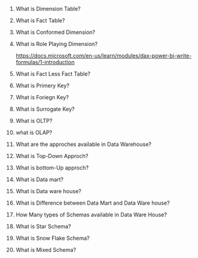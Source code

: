 1. What is Dimension Table?
2. What is Fact Table?
3. What is Conformed Dimension?
4. What is Role Playing Dimension?

      https://docs.microsoft.com/en-us/learn/modules/dax-power-bi-write-formulas/1-introduction
  
5. What is Fact Less Fact Table?
6. What is Primery Key?
7. What is Foriegn Key?
8. What is Surrogate Key?
9. What is OLTP?
10. what is OLAP?
11. What are the approches available in Data Warehouse?
12. What is Top-Down Approch?
13. What is bottom-Up approch?
14. What is Data mart?
15. What is Data ware house?
16. What is Difference between Data Mart and Data Ware house?
17. How Many types of Schemas available in Data Ware House?
18. What is Star Schema?
19. What is Snow Flake Schema?
20. What is Mixed Schema?
